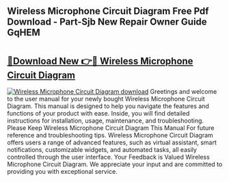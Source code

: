 ## Wireless Microphone Circuit Diagram Free Pdf Download - Part-Sjb New Repair Owner Guide GqHEM

# <h2><a href="http://dfilgxl.blite.top/?on=Wireless+Microphone+Circuit+Diagram">🔗Download New 👉🔴 Wireless Microphone Circuit Diagram</a></h2>

[![Wireless Microphone Circuit Diagram download](https://i.imgur.com/lujVjoI.png)](http://dfilgxl.blite.top/?on=Wireless+Microphone+Circuit+Diagram)
Greetings and welcome to the user manual for your newly bought Wireless Microphone Circuit Diagram. This manual is designed to help you navigate the features and functions of your product with ease. Inside, you will find detailed instructions for installation, usage, maintenance, and troubleshooting. Please Keep Wireless Microphone Circuit Diagram This Manual For future reference and troubleshooting tips. Wireless Microphone Circuit Diagram offers users a range of advanced features, such as virtual assistant, smart notifications, customizable widgets, and automated tasks, all easily controlled through the user interface. Your Feedback is Valued Wireless Microphone Circuit Diagram. We appreciate your input and are committed to providing you with exceptional service.
